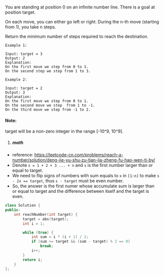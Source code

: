 You are standing at position 0 on an infinite number line. There is a goal at position target.

On each move, you can either go left or right. During the n-th move (starting from 1), you take n steps.

Return the minimum number of steps required to reach the destination.

```
Example 1:

Input: target = 3
Output: 2
Explanation:
On the first move we step from 0 to 1.
On the second step we step from 1 to 3.

Example 2:

Input: target = 2
Output: 3
Explanation:
On the first move we step from 0 to 1.
On the second move we step  from 1 to -1.
On the third move we step from -1 to 2.
```

#### Note:
target will be a non-zero integer in the range [-10^9, 10^9].


1. ##### math

- reference: https://leetcode-cn.com/problems/reach-a-number/solution/deng-jie-yu-shu-zu-tian-jia-zheng-fu-hao-wen-ti-by/
- Denote `s = 1 + 2 + 3 ... + n` and `s` is the first number larger than or equal to target.
- We need to flip signs of numbers with sum equals to `x` in `[1:n]` to make `s - 2x == target`, thus `s - target` must be even number.
- So, the answer is the first numer whose accumulate sum is larger than or equal to target and the difference between itself and the target is even.


```c++
class Solution {
public:
    int reachNumber(int target) {
        target = abs(target);
        int i = 1;

        while (true) {
            int sum = i * (i + 1) / 2;
            if (sum >= target && (sum - target) % 2 == 0)
                break;
            i++;
        }
        return i;
    }
};
```

